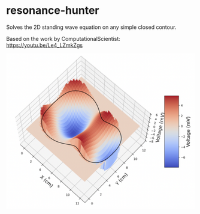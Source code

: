 # resonance-hunter
Solves the 2D standing wave equation on any simple closed contour.

Based on the work by ComputationalScientist: https://youtu.be/Le4_LZmkZgs

<img src="figures/wave_map_num_santiana_7.png" width="600" />
